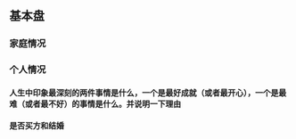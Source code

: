 ## 基本盘
### 家庭情况
### 个人情况
#### 人生中印象最深刻的两件事情是什么，一个是最好成就（或者最开心），一个是最难（或者最不好）的事情是什么。并说明一下理由
#### 是否买方和结婚
